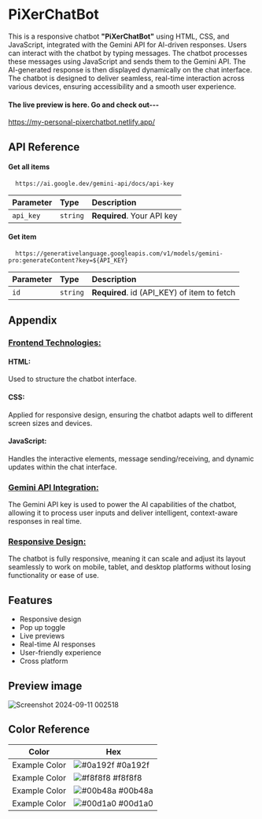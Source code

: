 # PiXerChatBot

This is a responsive chatbot <b>"PiXerChatBot"</b> using HTML, CSS, and JavaScript, integrated with the Gemini API for AI-driven responses. Users can interact with the chatbot by typing messages. The chatbot processes these messages using JavaScript and sends them to the Gemini API. The AI-generated response is then displayed dynamically on the chat interface. The chatbot is designed to deliver seamless, real-time interaction across various devices, ensuring accessibility and a smooth user experience.

<h4>The live preview is here. Go and check out---</h4>
<a href="https://my-personal-pixerchatbot.netlify.app/">https://my-personal-pixerchatbot.netlify.app/</a>

## API Reference

#### Get all items

```http
  https://ai.google.dev/gemini-api/docs/api-key
```

| Parameter | Type     | Description                |
| :-------- | :------- | :------------------------- |
| `api_key` | `string` | **Required**. Your API key |

#### Get item

```http
  https://generativelanguage.googleapis.com/v1/models/gemini-pro:generateContent?key=${API_KEY}
```

| Parameter | Type     | Description                       |
| :-------- | :------- | :-------------------------------- |
| `id`      | `string` | **Required**. id (API_KEY) of item to fetch |
 

## Appendix

<h3><u>Frontend Technologies:</u></h3>
<h4>HTML:</h4> Used to structure the chatbot interface.
<h4>CSS:</h4> Applied for responsive design, ensuring the chatbot adapts well to different screen sizes and devices.
<h4>JavaScript:</h4> Handles the interactive elements, message sending/receiving, and dynamic updates within the chat interface.
</br>
<h3><u>Gemini API Integration:</u></h3>
The Gemini API key is used to power the AI capabilities of the chatbot, allowing it to process user inputs and deliver intelligent, context-aware responses in real time.
</br>
<h3><u>Responsive Design:</u></h3>
The chatbot is fully responsive, meaning it can scale and adjust its layout seamlessly to work on mobile, tablet, and desktop platforms without losing functionality or ease of use.

## Features

- Responsive design
- Pop up toggle
- Live previews
- Real-time AI responses
- User-friendly experience
- Cross platform 

## Preview image

![Screenshot 2024-09-11 002518](https://github.com/user-attachments/assets/748f2f53-4b2b-4f0a-883a-62c5b06a02a5)

## Color Reference

| Color             | Hex                                                                |
| ----------------- | ------------------------------------------------------------------ |
| Example Color | ![#0a192f](https://via.placeholder.com/10/0a192f?text=+) #0a192f |
| Example Color | ![#f8f8f8](https://via.placeholder.com/10/f8f8f8?text=+) #f8f8f8 |
| Example Color | ![#00b48a](https://via.placeholder.com/10/00b48a?text=+) #00b48a |
| Example Color | ![#00d1a0](https://via.placeholder.com/10/00b48a?text=+) #00d1a0 |
